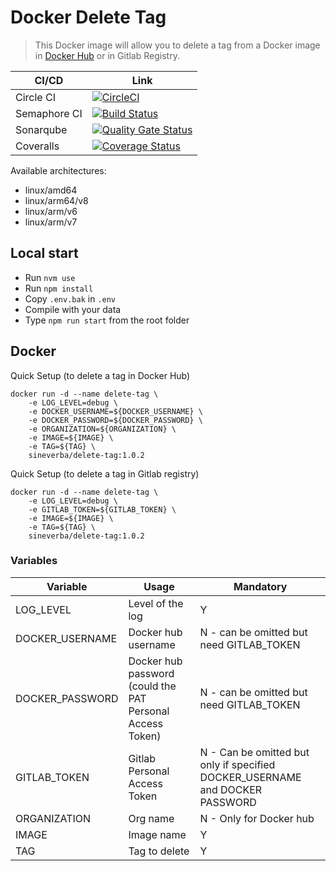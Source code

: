 Docker Delete Tag
=================

> This Docker image will allow you to delete a tag from a Docker image in [Docker Hub](https://hub.docker.com/) or in Gitlab Registry.

| CI/CD | Link |
| ----- | ---- |
| Circle CI | [![CircleCI](https://circleci.com/gh/sineverba/docker-delete-tag.svg?style=svg)](https://circleci.com/gh/sineverba/docker-delete-tag) |
| Semaphore CI | [![Build Status](https://sineverba.semaphoreci.com/badges/docker-delete-tag.svg)](https://sineverba.semaphoreci.com/projects/docker-delete-tag) |
| Sonarqube | [![Quality Gate Status](https://sonarcloud.io/api/project_badges/measure?project=docker-delete-tag&metric=alert_status)](https://sonarcloud.io/dashboard?id=docker-delete-tag) |
| Coveralls | [![Coverage Status](https://coveralls.io/repos/github/sineverba/docker-delete-tag/badge.svg?branch=master)](https://coveralls.io/github/sineverba/docker-delete-tag?branch=master) |

Available architectures:

+ linux/amd64
+ linux/arm64/v8
+ linux/arm/v6
+ linux/arm/v7

## Local start

+ Run `nvm use`
+ Run `npm install`
+ Copy `.env.bak` in `.env`
+ Compile with your data
+ Type `npm run start` from the root folder

## Docker

Quick Setup (to delete a tag in Docker Hub)

```shell
docker run -d --name delete-tag \
	-e LOG_LEVEL=debug \
	-e DOCKER_USERNAME=${DOCKER_USERNAME} \
	-e DOCKER_PASSWORD=${DOCKER_PASSWORD} \
	-e ORGANIZATION=${ORGANIZATION} \
	-e IMAGE=${IMAGE} \
	-e TAG=${TAG} \
	sineverba/delete-tag:1.0.2
```

Quick Setup (to delete a tag in Gitlab registry)

```shell
docker run -d --name delete-tag \
	-e LOG_LEVEL=debug \
	-e GITLAB_TOKEN=${GITLAB_TOKEN} \
	-e IMAGE=${IMAGE} \
	-e TAG=${TAG} \
	sineverba/delete-tag:1.0.2
```

### Variables

| Variable | Usage | Mandatory |
| -------- | ----- | --------- |
| LOG_LEVEL | Level of the log | Y |
| DOCKER_USERNAME | Docker hub username | N - can be omitted but need GITLAB_TOKEN |
| DOCKER_PASSWORD | Docker hub password (could the PAT Personal Access Token) | N - can be omitted but need GITLAB_TOKEN |
| GITLAB_TOKEN | Gitlab Personal Access Token | N - Can be omitted but only if specified DOCKER_USERNAME and DOCKER PASSWORD |
| ORGANIZATION | Org name | N - Only for Docker hub |
| IMAGE | Image name | Y |
| TAG | Tag to delete | Y |

